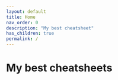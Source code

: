 ```yaml
---
layout: default
title: Home
nav_order: 0
description: "My best cheatsheet"
has_children: true
permalink: /
---
```


# My best cheatsheets

